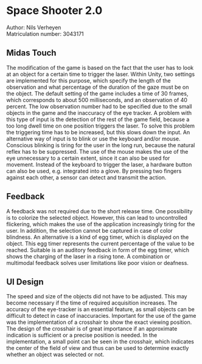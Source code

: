 # Space Shooter 2.0

Author: Nils Verheyen\
Matriculation number: 3043171

## Midas Touch

<!-- Die Modifikation des Spiels basiert darauf, dass der Nutzer ein Objekt eine bestimmte Zeit anschauen muss, um den Laser auszulösen. Innerhalb von Unity sind dazu zwei Einstellungsparameter umgesetzt, die die Länge der Beobachtung angeben und wie viel Prozent der Dauer des Blicks auf dem Objekt liegen muss. Die Voreinstellung des Spiels beinhaltet eine Zeit von 30 Frames, was ca. 500 Millisekunden entspricht, und eine Beobachtung von 40 Prozent. Die niedrige Beobachtungszahl musste auf Grund der kleinen Objekte im Spiel und der Ungenauigkeit des Eye Trackers angegeben werden. Problematisch bei dieser Art von Eingabe ist die Erfassung des restlichen Spielfeldes, da eine zu lange Verweildauer auf einer Position den Laser auslöst. Um dieses Problem zu lösen muss die Auslösezeit erhöht werden, was allerdings die Eingabe verlangsamt.
Eine alternative Eingabemöglichkeit ist das Blinzeln oder die Benutzung von Tastatur und/oder Maus. Bewusstes Blinzeln ist auf Dauer anstrengend für den Nutzer, da der natürliche Reflex unterdrückt werden muss. Die Benutzung der Maus macht die Nutzung des Auges in bestimmtem Maß überflüssig, da sie auch zur Bewegung genutzt werden kann. Anstelle der Tastatur zur Auslösung des Lasers kann auch ein Hardwarebutton z.B. integriert in einen Handschuh verwendet werden. Durch Druck zweier Finger gegeneinander kann ein Sensor die Aktion ermitteln und übertragen. -->

The modification of the game is based on the fact that the user has to look at an object for a certain time to trigger the laser. Within Unity, two settings are implemented for this purpose, which specify the length of the observation and what percentage of the duration of the gaze must be on the object. The default setting of the game includes a time of 30 frames, which corresponds to about 500 milliseconds, and an observation of 40 percent. The low observation number had to be specified due to the small objects in the game and the inaccuracy of the eye tracker. A problem with this type of input is the detection of the rest of the game field, because a too long dwell time on one position triggers the laser. To solve this problem the triggering time has to be increased, but this slows down the input.
An alternative way of input is to blink or use the keyboard and/or mouse. Conscious blinking is tiring for the user in the long run, because the natural reflex has to be suppressed. The use of the mouse makes the use of the eye unnecessary to a certain extent, since it can also be used for movement. Instead of the keyboard to trigger the laser, a hardware button can also be used, e.g. integrated into a glove. By pressing two fingers against each other, a sensor can detect and transmit the action.

## Feedback

<!-- Ein Feedback wurde auf Grund der kurzen Auslösezeit nicht benötigt. Eine Möglichkeit besteht in der Einfärbung des selektierten Objektes. Dies kann allerdings zu unkontrolliertem Flackern führen, was die Benutzung der Anwendung für den Nutzer zunehmend anstrengend macht. Zusätzlich kann bei Farbblindheit die Selektion nicht erfasst werden. Eine Alternative ist eine Art Eieruhr, die auf dem Objekt dargestellt wird. Diese Eieruhr stellt die aktuelle Prozentzahl des zu erreichenden Wertes dar.
Geeignet ist ein auditives Feedback in Form der Eieruhr, was die Aufladung des Lasers in einem steigenden Ton darstellt. Eine Kombination bzw. multimodales Feedback löst dabei Einschränkungen des Nutzers wie schlechtes Sehen oder Taubheit. -->

A feedback was not required due to the short release time. One possibility is to colorize the selected object. However, this can lead to uncontrolled flickering, which makes the use of the application increasingly tiring for the user. In addition, the selection cannot be captured in case of color blindness. An alternative is a kind of egg timer, which is displayed on the object. This egg timer represents the current percentage of the value to be reached.
Suitable is an auditory feedback in form of the egg timer, which shows the charging of the laser in a rising tone. A combination or multimodal feedback solves user limitations like poor vision or deafness.

## UI Design

<!-- Die Geschwindigkeit und Größe der Objekte musste nicht angepasst werden. Dies kann notwendig werden, wenn die Zeit der benötigten Erfassung steigt. Die Genauigkeit des Eye-Trackers ist ein wesentliches Merkmal, da bei Ungenauigkeiten kleine Objekte schlecht erfasst werden können. Wichtig für die Benutzung des Spiels war die Implementierung eines Fadenkreuzes, um die genaue Blickposition anzuzeigen. Das Design des Fadenkreuzes ist von großer Bedeutung, wenn es eine ungefähre Angabe ausreicht oder eine präzise Position benötigt wird. In der Umsetzung ist im Fadenkreuz ein kleiner Punkt zu sehen, der das Zentrum des Blickfelds angibt und damit genau ermittelt werden kann ob ein Objekt selektiert wurde oder nicht. -->

The speed and size of the objects did not have to be adjusted. This may become necessary if the time of required acquisition increases. The accuracy of the eye-tracker is an essential feature, as small objects can be difficult to detect in case of inaccuracies. Important for the use of the game was the implementation of a crosshair to show the exact viewing position. The design of the crosshair is of great importance if an approximate indication is sufficient or a precise position is needed. In the implementation, a small point can be seen in the crosshair, which indicates the center of the field of view and thus can be used to determine exactly whether an object was selected or not.
